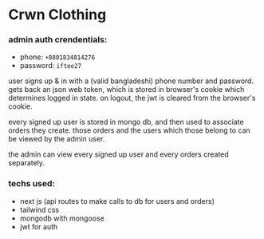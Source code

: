 # Crwn Clothing

### admin auth crendentials:
- phone: `+8801834814276`
- password: `iftee27`

user signs up & in with a (valid bangladeshi) phone number and password. gets back an json web token, which is stored in browser's cookie which determines logged in state. on logout, the jwt is cleared from the browser's cookie. 

every signed up user is stored in mongo db, and then used to associate orders they create. those orders and the users which those belong to can be viewed by the admin user. 

the admin can view every signed up user and every orders created separately.

### techs used:
- next js (api routes to make calls to db for users and orders)
- tailwind css
- mongodb with mongoose
- jwt for auth
